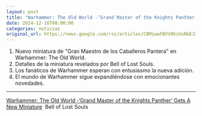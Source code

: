 ```yaml
---
layout: post
title: "Warhammer: The Old World -‘Grand Master of the Knights Panther’ Gets A New Miniature - Bell of Lost Souls"
date: 2024-12-16T08:00:00
categories: noticias
original_url: https://news.google.com/rss/articles/CBMiwwFBVV95cUxNbEJXdkVRQ0pnWFQ0ZjNoM2c5WXhFSmp3VDI1NWFxTjB0Vks5QngtVEF3amRxREZncG8xc1hSNENPd2U5Qno2RHNPaFlTWHV3N1d5NHQ2LWJ6Rm5wMllKYW1oMFo1dU8weUZiQlpXWVFnZE5kbjFsd2R5VklhVDBmRzhLSFpleDFkN1lMZ3hVQlJEVmZHSVE2c2d3UGhXOV9DLVNxU0RNN1lGSDZuWjU4dDR5RE5lcFBJRzJTMklGVl9fT2c?oc=5
---
```



1. Nuevo miniatura de "Gran Maestro de los Caballeros Pantera" en Warhammer: The Old World.
2. Detalles de la miniatura revelados por Bell of Lost Souls.
3. Los fanáticos de Warhammer esperan con entusiasmo la nueva adición.
4. El mundo de Warhammer sigue expandiéndose con emocionantes novedades.


---


[Warhammer: The Old World -‘Grand Master of the Knights Panther’ Gets A New Miniature](https://news.google.com/rss/articles/CBMiwwFBVV95cUxNbEJXdkVRQ0pnWFQ0ZjNoM2c5WXhFSmp3VDI1NWFxTjB0Vks5QngtVEF3amRxREZncG8xc1hSNENPd2U5Qno2RHNPaFlTWHV3N1d5NHQ2LWJ6Rm5wMllKYW1oMFo1dU8weUZiQlpXWVFnZE5kbjFsd2R5VklhVDBmRzhLSFpleDFkN1lMZ3hVQlJEVmZHSVE2c2d3UGhXOV9DLVNxU0RNN1lGSDZuWjU4dDR5RE5lcFBJRzJTMklGVl9fT2c?oc=5)  Bell of Lost Souls